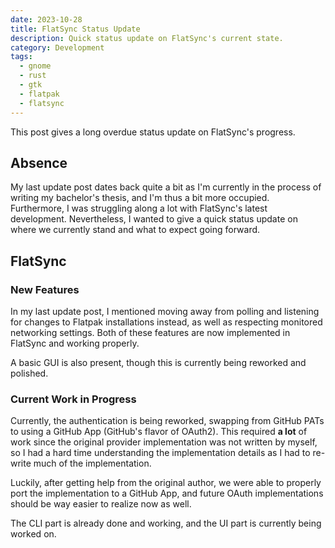 ```yaml
---
date: 2023-10-28
title: FlatSync Status Update
description: Quick status update on FlatSync's current state.
category: Development
tags:
  - gnome
  - rust
  - gtk
  - flatpak
  - flatsync
---
```


This post gives a long overdue status update on FlatSync's progress.

## Absence

My last update post dates back quite a bit as I'm currently in the process of writing my bachelor's thesis, and I'm thus a bit more occupied. Furthermore, I was struggling along a lot with FlatSync's latest development. Nevertheless, I wanted to give a quick status update on where we currently stand and what to expect going forward.

## FlatSync

### New Features

In my last update post, I mentioned moving away from polling and listening for changes to Flatpak installations instead, as well as respecting monitored networking settings. Both of these features are now implemented in FlatSync and working properly. 

A basic GUI is also present, though this is currently being reworked and polished.

### Current Work in Progress

Currently, the authentication is being reworked, swapping from GitHub PATs to using a GitHub App (GitHub's flavor of OAuth2). This required **a lot** of work since the original provider implementation was not written by myself, so I had a hard time understanding the implementation details as I had to re-write much of the implementation.

Luckily, after getting help from the original author, we were able to properly port the implementation to a GitHub App, and future OAuth implementations should be way easier to realize now as well.

The CLI part is already done and working, and the UI part is currently being worked on.